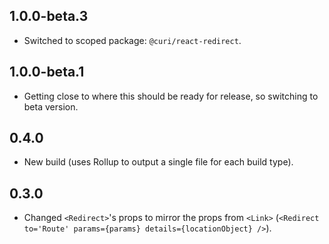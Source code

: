 ## 1.0.0-beta.3

* Switched to scoped package: `@curi/react-redirect`.

## 1.0.0-beta.1

* Getting close to where this should be ready for release, so switching to beta version.

## 0.4.0

* New build (uses Rollup to output a single file for each build type).

## 0.3.0

* Changed `<Redirect>`'s props to mirror the props from `<Link>` (`<Redirect to='Route' params={params} details={locationObject} />`).
